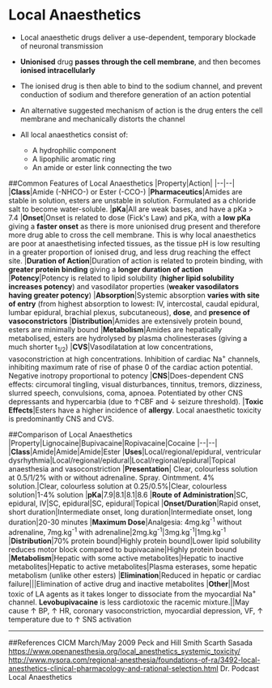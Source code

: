 # Local Anaesthetics

* Local anaesthetic drugs deliver a use-dependent, temporary blockade of neuronal transmission
* **Unionised** drug **passes through the cell membrane**, and then becomes **ionised intracellularly**
* The ionised drug is then able to bind to the sodium channel, and prevent conduction of sodium and therefore generation of an action potential
* An alternative suggested mechanism of action is the drug enters the cell membrane and mechanically distorts the channel


* All local anaesthetics consist of:
  * A hydrophilic component
  * A lipophilic aromatic ring
  * An amide or ester link connecting the two


##Common Features of Local Anaesthetics
|Property|Action|
|--|--|
|**Class**|Amide (-NHCO-) or Ester (-CCO-)
|**Pharmaceutics**|Amides are stable in solution, esters are unstable in solution. Formulated as a chloride salt to become water-soluble.
|**pKa**|All are weak bases, and have a pKa > 7.4
|**Onset**|Onset is related to dose (Fick's Law) and pKa, with a **low pKa** giving a **faster onset** as there is more unionised drug present and therefore more drug able to cross the cell membrane. This is why local anaesthetics are poor at anaesthetising infected tissues, as the tissue pH is low resulting in a greater proportion of ionised drug, and less drug reaching the effect site.
|**Duration of Action**|Duration of action is related to protein binding, with **greater protein binding** giving a **longer duration of action**
|**Potency**|Potency is related to lipid solubility (**higher lipid solubility increases potency**) and vasodilator properties (**weaker vasodilators having greater potency**)
|**Absorption**|Systemic absorption **varies with site of entry** (from highest absorption to lowest: IV, intercostal, caudal epidural, lumbar epidural, brachial plexus, subcutaneous), **dose**, and **presence of vasoconstrictors**
|**Distribution**|Amides are extensively protein bound, esters are minimally bound
|**Metabolism**|Amides are hepatically metabolised, esters are hydrolysed by plasma cholinesterases (giving a much shorter t<sub>1/2</sub>)
|**CVS**|Vasodilatation at low concentrations, vasoconstriction at high concentrations. Inhibition of cardiac Na<sup>+</sup> channels, inhibiting maximum rate of rise of phase 0 of the cardiac action potential. Negative inotropy proportional to potency
|**CNS**|Does-dependent CNS effects: circumoral tingling, visual disturbances, tinnitus, tremors, dizziness, slurred speech, convulsions, coma, apnoea. Potentiated by other CNS depressants and hypercarbia (due to ↑CBF and ↓ seizure threshold).
|**Toxic Effects**|Esters have a higher incidence of **allergy**. Local anaesthetic toxicity is predominantly CNS and CVS. 

##Comparison of Local Anaesthetics
|Property|Lignocaine|Bupivacaine|Ropivacaine|Cocaine
|--|--|
|**Class**|Amide|Amide|Amide|Ester
|**Uses**|Local/regional/epidural, ventricular dysrhythmia|Local/regional/epidural|Local/regional/epidural|Topical anaesthesia and vasoconstriction
|**Presentation**| Clear, colourless solution at 0.5/1/2% with or without adrenaline. Spray. Ointmment. 4% solution.|Clear, colourless solution at 0.25/0.5%|Clear, colourless solution|1-4% solution
|**pKa**|7.9|8.1|8.1|8.6
|**Route of Administration**|SC, epidural, IV|SC, epidural|SC, epidural|Topical
|**Onset/Duration**|Rapid onset, short duration|Intermediate onset, long duration|Intermediate onset, long duration|20-30 minutes
|**Maximum Dose**|Analgesia: 4mg.kg<sup>-1</sup> without adrenaline, 7mg.kg<sup>-1</sup> with adrenaline|2mg.kg<sup>-1</sup>|3mg.kg<sup>-1</sup>|1mg.kg<sup>-1</sup>
|**Distribution**|70% protein bound|Highly protein bound|Lower lipid solubility reduces motor block compared to bupivacaine|Highly protein bound
|**Metabolism**|Hepatic with some active metabolites|Hepatic to inactive metabolites|Hepatic to active metabolites|Plasma esterases, some hepatic metabolism (unlike other esters)
|**Elimination**|Reduced in hepatic or cardiac failure|||Elimination of active drug and inactive metabolites
|**Other**||Most toxic of LA agents as it takes longer to dissociate from the myocardial Na<sup>+</sup> channel. **Levobupivacaine** is less cardiotoxic the racemic mixture.||May cause ↑ BP, ↑ HR, coronary vasoconstriction, myocardial depression, VF, ↑ temperature due to ↑ SNS activation


---
##References
CICM March/May 2009
Peck and Hill
Smith Scarth Sasada
https://www.openanesthesia.org/local_anesthetics_systemic_toxicity/
http://www.nysora.com/regional-anesthesia/foundations-of-ra/3492-local-anesthetics-clinical-pharmacology-and-rational-selection.html
Dr. Podcast Local Anaesthetics